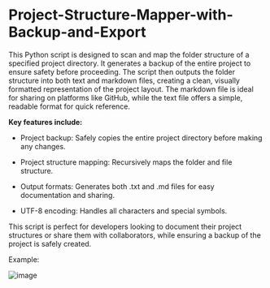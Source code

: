 # Project-Structure-Mapper-with-Backup-and-Export

This Python script is designed to scan and map the folder structure of a specified project directory. It generates a backup of the entire project to ensure safety before proceeding. The script then outputs the folder structure into both text and markdown files, creating a clean, visually formatted representation of the project layout. The markdown file is ideal for sharing on platforms like GitHub, while the text file offers a simple, readable format for quick reference.

**Key features include:**

 - Project backup: Safely copies the entire project directory before making any changes.

 - Project structure mapping: Recursively maps the folder and file structure.

 - Output formats: Generates both .txt and .md files for easy documentation and sharing.

 - UTF-8 encoding: Handles all characters and special symbols.

This script is perfect for developers looking to document their project structures or share them with collaborators, while ensuring a backup of the project is safely created.


Example:

![image](https://github.com/user-attachments/assets/66a22705-baea-4acc-9d59-75c957d03c46)
